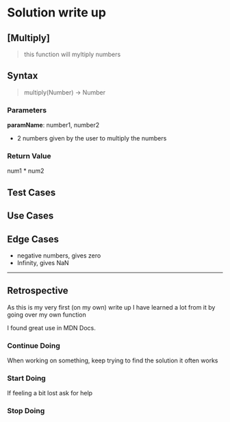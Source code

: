 # Solution write up

## [Multiply]

> this function will myltiply numbers

## Syntax

> multiply(Number) -> Number

### Parameters

**paramName**: number1, number2

- 2 numbers given by the user to multiply the numbers

### Return Value

num1 * num2

## Test Cases

## Use Cases

## Edge Cases

- negative numbers, gives zero
- Infinity, gives NaN

---

## Retrospective

As this is my very first (on my own) write up I have learned a lot from it by
going over my own function

I found great use in MDN Docs.

### Continue Doing

When working on something, keep trying to find the solution it often works

### Start Doing

If feeling a bit lost ask for help

### Stop Doing
